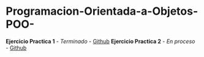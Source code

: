 # Programacion-Orientada-a-Objetos-POO-

**Ejercicio Practica 1** - *Terminado* - [Github](https://github.com/SolidusStrange/Programacion-Orientada-a-Objetos-POO-/tree/main/EjercicioPractica1Libreria)
**Ejercicio Practica 2** - *En proceso* - [Github](https://github.com/SolidusStrange/Programacion-Orientada-a-Objetos-POO-/tree/main/EjercicioPractica2Videoteca)
